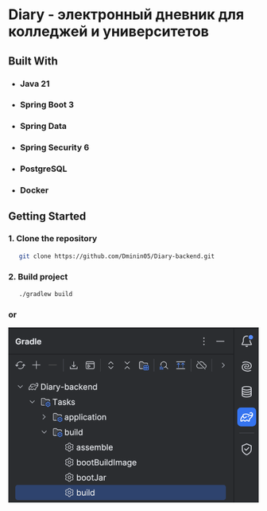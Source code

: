 # Diary - электронный дневник для колледжей и университетов

## Built With 

- ### Java 21 
- ### Spring Boot 3
- ### Spring Data
- ### Spring Security 6
- ### PostgreSQL
- ### Docker

## Getting Started

### 1. Clone the repository
```sh
   git clone https://github.com/Dminin05/Diary-backend.git
```
### 2. Build project
```sh
   ./gradlew build
```
### or
   ![Alt text](src/main/resources/img/gradle_task.png?)
